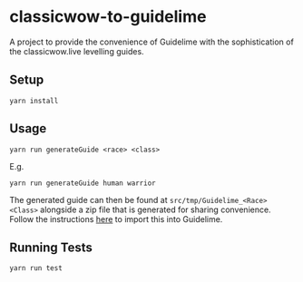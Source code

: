 # classicwow-to-guidelime

A project to provide the convenience of Guidelime with the sophistication of the classicwow.live levelling guides.

## Setup

```
yarn install
```

## Usage

```
yarn run generateGuide <race> <class>
```

E.g.

```
yarn run generateGuide human warrior
```

The generated guide can then be found at `src/tmp/Guidelime_<Race><Class>` alongside a zip file that is generated for sharing convenience. Follow the instructions [here](https://github.com/max-ri/Guidelime/wiki/FAQ#when-i-have-downloaded-a-guide-module-where-should-i-install-it) to import this into Guidelime.

## Running Tests

```
yarn run test
```
